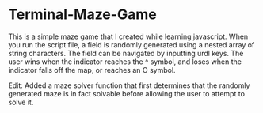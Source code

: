 # Terminal-Maze-Game

This is a simple maze game that I created while learning javascript. When you run the script file, a field is randomly generated using a nested array of string characters. The field can be navigated by inputting urdl keys. The user wins when the indicator reaches the ^ symbol, and loses when the indicator falls off the map, or reaches an O symbol. 

Edit: Added a maze solver function that first determines that the randomly generated maze is in fact solvable before allowing the user to attempt to solve it. 
